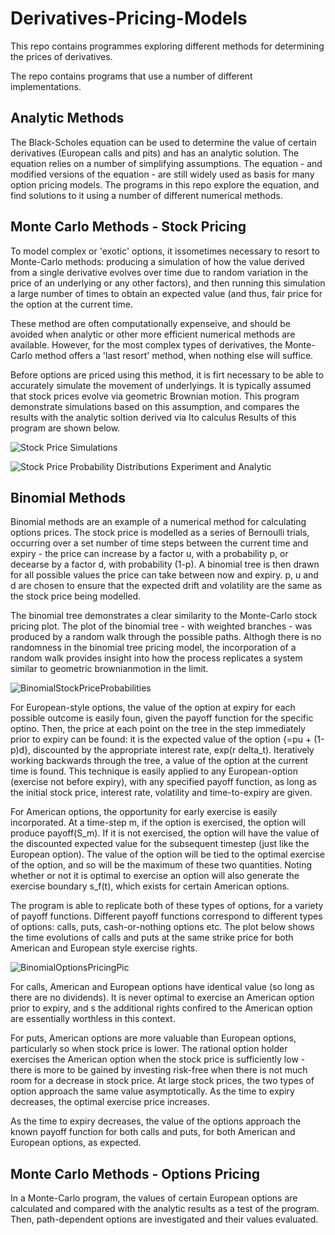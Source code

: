 # Derivatives-Pricing-Models
This repo contains programmes exploring different methods for determining the prices of derivatives.

The repo contains programs that use a number of different implementations.

## Analytic Methods
The Black-Scholes equation can be used to determine the value of certain derivatives (European calls and pits) and has an analytic solution.
The equation relies on a number of simplifying assumptions.  The equation - and modified versions of the equation - are still widely used as basis for many option pricing models.
The programs in this repo explore the equation, and find solutions to it using a number of different numerical methods.

## Monte Carlo Methods - Stock Pricing
To model complex or 'exotic' options, it issometimes necessary to resort to Monte-Carlo methods: producing a simulation of how the value derived from a single derivative evolves over time due to random variation in the price of an underlying or any other factors), and then running this simulation a large number of times to obtain an expected value (and thus, fair price for the option at the current time.

These method are often computationally expenseive, and should be avoided when analytic or other more efficient numerical methods are available.  However, for the most complex types of derivatives, the Monte-Carlo method offers a 'last resort' method, when nothing else will suffice.

Before options are priced using this method, it is firt necessary to be able to accurately simulate the movement of underlyings.  It is typically assumed that stock prices evolve via geometric Brownian motion.  This program demonstrate simulations based on this assumption, and compares the results with the analytic soltion derived via Ito calculus  Results of this program are shown below.

![Stock Price Simulations](https://user-images.githubusercontent.com/64906690/191731131-1ffe4e40-ef8a-40b0-a493-20ffa8e0db0d.png)

![Stock Price Probability Distributions Experiment and Analytic](https://user-images.githubusercontent.com/64906690/191731185-f303733a-f269-4b1c-b83a-a5bc339b9382.png)


## Binomial Methods
Binomial methods are an example of a numerical method for calculating options prices.  The stock price is modelled as a series of Bernoulli trials, occurring over a set number of time steps between the current time and expiry - the price can increase by a factor u, with a probability p, or decearse by a factor d, with probability (1-p).  A binomial tree is then drawn for all possible values the price can take between now and expiry.  p, u and d are chosen to ensure that the expected drift and volatility are the same as the stock price being modelled.

The binomial tree demonstrates a clear similarity to the Monte-Carlo stock pricing plot.  The plot of the binomial tree - with weighted branches - was produced by a random walk through the possible paths.  Althogh there is no randomness in the binomial tree pricing model, the incorporation of a random walk provides insight into how the process replicates a system similar to geometric brownianmotion in the limit.

![BinomialStockPriceProbabilities](https://user-images.githubusercontent.com/64906690/192006212-f9f2717b-c892-4f28-b148-4563065fff0b.png)

For European-style options, the value of the option at expiry for each possible outcome is easily foun, given the payoff function for the specific optino.  Then, the price at each point on the tree in the step immediately prior to expiry can be found: it is the expected value of the option {=pu + (1-p)d}, discounted by the appropriate interest rate, exp(r delta_t).  Iteratively working backwards through the tree, a value of the option at the current time is found.  This technique is easily applied to any European-option (exercise not before expiry), with any specified payoff function, as long as the initial stock price, interest rate, volatility and time-to-expiry are given.

For American options, the opportunity for early exercise is easily incorporated.  At a time-step m, if the option is exercised, the option will produce payoff(S_m).  If it is not exercised, the option will have the value of the discounted expected value for the subsequent timestep (just like the European option).  The value of the option will be tied to the optimal exercise of the option, and so will be the maximum of these two quantities.  Noting whether or not it is optimal to exercise an option will also generate the exercise boundary s_f(t), which exists for certain American options.

The program is able to replicate both of these types of options, for a variety of payoff functions.  Different payoff functions correspond to different types of options: calls, puts, cash-or-nothing options etc.  The plot below shows the time evolutions of calls and puts at the same strike price for both American and European style exercise rights.

![BinomialOptionsPricingPic](https://user-images.githubusercontent.com/64906690/192006645-bf44d99c-97cf-48c4-80de-fed80206efc1.png)

For calls, American and European options have identical value (so long as there are no dividends).  It is never optimal to exercise an American option prior to expiry, and s the additional rights confired to the American option are essentially worthless in this context.

For puts, American options are more valuable than European options, particularly so when stock price is lower.  The rational option holder exercises the American option when the stock price is sufficiently low - there is more to be gained by investing risk-free when there is not much room for a decrease in stock price.  At large stock prices, the two types of option approach the same value asymptotically.  As the time to expiry decreases, the optimal exercise price increases.

As the time to expiry decreases, the value of the options approach the known payoff function for both calls and puts, for both American and European options, as expected.


## Monte Carlo Methods - Options Pricing
In a Monte-Carlo program, the values of certain European options are calculated and compared with the analytic results as a test of the program.  Then, path-dependent options are investigated and their values evaluated.
